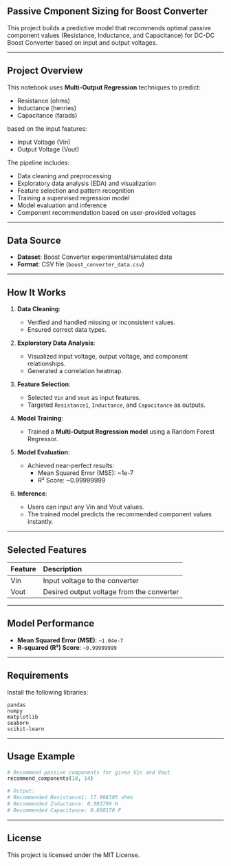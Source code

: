 ## Passive Cmponent Sizing for Boost Converter

This project builds a predictive model that recommends optimal passive component values (Resistance, Inductance, and Capacitance) for DC-DC Boost Converter based on input and output voltages.

---

##  Project Overview

This notebook uses **Multi-Output Regression** techniques to predict:

- Resistance (ohms)
- Inductance (henries)
- Capacitance (farads)

based on the input features:

- Input Voltage (Vin)
- Output Voltage (Vout)

The pipeline includes:

- Data cleaning and preprocessing
- Exploratory data analysis (EDA) and visualization
- Feature selection and pattern recognition
- Training a supervised regression model
- Model evaluation and inference
- Component recommendation based on user-provided voltages

---

##  Data Source

- **Dataset**: Boost Converter experimental/simulated data
- **Format**: CSV file (`boost_converter_data.csv`)

---

##  How It Works

1. **Data Cleaning**: 
   - Verified and handled missing or inconsistent values.
   - Ensured correct data types.

2. **Exploratory Data Analysis**: 
   - Visualized input voltage, output voltage, and component relationships.
   - Generated a correlation heatmap.

3. **Feature Selection**: 
   - Selected `Vin` and `Vout` as input features.
   - Targeted `Resistance1`, `Inductance`, and `Capacitance` as outputs.

4. **Model Training**: 
   - Trained a **Multi-Output Regression model** using a Random Forest Regressor.

5. **Model Evaluation**: 
   - Achieved near-perfect results:
     - Mean Squared Error (MSE): ~1e-7
     - R² Score: ~0.99999999

6. **Inference**: 
   - Users can input any Vin and Vout values.
   - The trained model predicts the recommended component values instantly.

---

##  Selected Features

| Feature | Description |
|:--------|:------------|
| Vin | Input voltage to the converter |
| Vout | Desired output voltage from the converter |

---

##  Model Performance

- **Mean Squared Error (MSE)**: `~1.04e-7`
- **R-squared (R²) Score**: `~0.99999999`


---

## Requirements

Install the following libraries:

```
pandas
numpy
matplotlib
seaborn
scikit-learn
```

---

##  Usage Example

```python
# Recommend passive components for given Vin and Vout
recommend_components(18, 14)

# Output:
# Recommended Resistance1: 17.998305 ohms
# Recommended Inductance: 0.003799 H
# Recommended Capacitance: 0.000170 F
```

---

##  License

This project is licensed under the MIT License.
